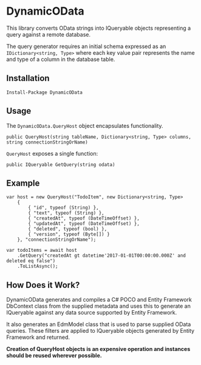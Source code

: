 # DynamicOData

This library converts OData strings into IQueryable objects representing a
query against a remote database. 

The query generator requires an initial schema expressed as an 
`IDictionary<string, Type>` where each key value pair represents the name and
type of a column in the database table.

## Installation

	Install-Package DynamicOData

## Usage

The `DynamicOData.QueryHost` object encapsulates functionality.

	public QueryHost(string tableName, Dictionary<string, Type> columns, string connectionStringOrName)

`QueryHost` exposes a single function:

	public IQueryable GetQuery(string odata)

## Example

    var host = new QueryHost("TodoItem", new Dictionary<string, Type>
        {
            { "id", typeof (String) },
            { "text", typeof (String) },
            { "createdAt", typeof (DateTimeOffset) },
            { "updatedAt", typeof (DateTimeOffset) },
            { "deleted", typeof (bool) },
            { "version", typeof (Byte[]) }
        }, "connectionStringOrName");

    var todoItems = await host
		.GetQuery("createdAt gt datetime'2017-01-01T00:00:00.000Z' and deleted eq false")
		.ToListAsync();

## How Does it Work?

DynamicOData generates and compiles a C# POCO and Entity Framework DbContext
class from the supplied metadata and uses this to generate an IQueryable 
against any data source supported by Entity Framework. 

It also generates an EdmModel class that is used to parse supplied OData queries. 
These filters are applied to IQueryable objects generated by Entity Framework
and returned.

**Creation of QueryHost objects is an expensive operation and instances
should be reused wherever possible.**